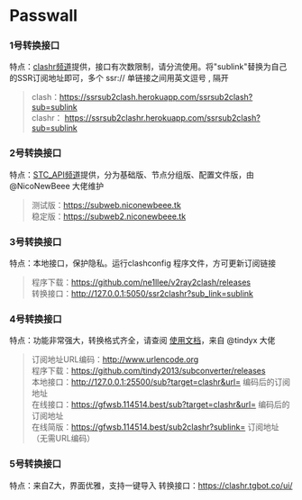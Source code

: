 # Passwall
   
### 1号转换接口
特点：[clashr频道](https://t.me/ssrsub2clash)提供，接口有次数限制，请分流使用。将"sublink"替换为自己的SSR订阅地址即可，多个 ssr:// 单链接之间用英文逗号 , 隔开   
>clash：https://ssrsub2clash.herokuapp.com/ssrsub2clash?sub=sublink   
>clashr： https://ssrsub2clashr.herokuapp.com/ssrsub2clash?sub=sublink
   
### 2号转换接口
特点：[STC_API频道](https://t.me/niconewbeeeapi)提供，分为基础版、节点分组版、配置文件版，由 @NicoNewBeee 大佬维护   
>测试版：https://subweb.niconewbeee.tk   
>稳定版：https://subweb2.niconewbeee.tk
   
### 3号转换接口
特点：本地接口，保护隐私。运行clashconfig 程序文件，方可更新订阅链接   
>程序下载：https://github.com/ne1llee/v2ray2clash/releases   
>转换接口：http://127.0.0.1:5050/ssr2clashr?sub_link=sublink
   
### 4号转换接口
特点：功能非常强大，转换格式齐全，请查阅 [使用文档](https://github.com/tindy2013/subconverter/blob/master/README-cn.md)，来自 @tindyx 大佬
>订阅地址URL编码：http://www.urlencode.org   
>程序下载：https://github.com/tindy2013/subconverter/releases   
>本地接口：http://127.0.0.1:25500/sub?target=clashr&url= 编码后的订阅地址   
>在线接口：https://gfwsb.114514.best/sub?target=clashr&url= 编码后的订阅地址   
>在线简版：https://gfwsb.114514.best/sub2clashr?sublink= 订阅地址（无需URL编码）
   
### 5号转换接口
特点：来自Z大，界面优雅，支持一键导入
转换接口：https://clashr.tgbot.co/ui/
